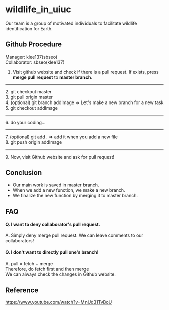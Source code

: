 # wildlife_in_uiuc
Our team is a group of motivated individuals to facilitate wildlife identification for Earth. <br />

## Github Procedure
Manager: klee137(sbseo) <br />
Collaborator: sbseo(klee137) <br />
1. Visit github website and check if there is a pull request. If exists, press __merge pull request__ to __master branch__.
<hr />
2. git checkout master<br />
3. git pull origin master <br />
4. (optional) git branch addImage => Let's make a new branch for a new task <br /> 
5. git checkout addImage
<hr />
6. do your coding... 
<hr />
7. (optional) git add .  => add it when you add a new file<br /> 
8. git push origin addImage
<hr />
9. Now, visit Github website and ask for pull request!
  
## Conclusion
- Our main work is saved in master branch.
- When we add a new function, we make a new branch.
- We finalize the new function by merging it to master branch.

## FAQ
#### Q. I want to deny collaborator's pull request.
A. Simply deny merge pull request. We can leave comments to our collaborators!

#### Q. I don't want to directly pull one's branch! 
A. pull = fetch + merge <br />
Therefore, do fetch first and then merge <br />
We can always check the changes in Github website. 

## Reference
https://www.youtube.com/watch?v=MnUd31TvBoU
